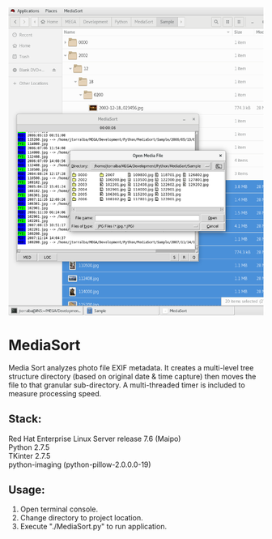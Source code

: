 ![Preview](Preview.png?raw=true "Preview")

# MediaSort
Media Sort analyzes photo file EXIF metadata. It creates a multi-level tree structure directory (based on original date & time capture) then moves the file to that granular sub-directory. A multi-threaded timer is included to measure processing speed.

## Stack:

Red Hat Enterprise Linux Server release 7.6 (Maipo)\
Python 2.7.5\
TKinter 2.7.5\
python-imaging (python-pillow-2.0.0.0-19)

## Usage:

1. Open terminal console.
2. Change directory to project location.
3. Execute "./MediaSort.py" to run application.
